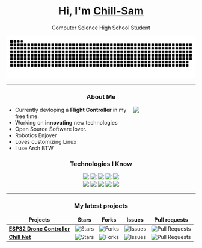 <h1 align="center">Hi, I'm <a  href="https://chill-sam.github.io/">Chill-Sam</a></h1>
<p align="center">Computer Science High School Student</p>

<img src="static/grid-snake.svg" alt="snake">

<hr>

<h3 align="center">About Me</h3>

<img align="right" width="33%" src="https://github-readme-stats.vercel.app/api/top-langs/?username=Chill-Sam&langs_count=6&theme=dracula&layout=compact&border_color=44475A&bg_color=00000000&">

<ul>
	<li>Currently devloping a <b>Flight Controller</b> in my free time.</li>
	<li>Working on <b>innovating</b> new technologies</li>
	<li>Open Source Software lover.</li>
	<li>Robotics Enjoyer</li>
	<li>Loves customizing Linux</li>
	<li>I use Arch BTW</li>
</ul>

<h3 align="center">Technologies I Know</h3>

<div align="center" width="70%">
	<img src="https://img.shields.io/badge/neovim-%23.svg?&style=for-the-badge&logo=neovim&logoColor=F8F8F2&color=BD93F9">
	<img src="https://img.shields.io/badge/git-%23.svg?&style=for-the-badge&logo=git&logoColor=F8F8F2&color=BD93F9">
	<img src="https://img.shields.io/badge/linux-%23.svg?&style=for-the-badge&logo=linux&logoColor=F8F8F2&color=BD93F9">
	<img src="https://img.shields.io/badge/javascript-%23.svg?&style=for-the-badge&logo=javascript&logoColor=F8F8F2&color=BD93F9">
	<img src="https://img.shields.io/badge/c++-%23.svg?&style=for-the-badge&logo=cplusplus&logoColor=F8F8F2&color=BD93F9">
</div>

<div align="center" width="70%">
	<img src="https://img.shields.io/badge/c-%23.svg?&style=for-the-badge&logo=c&logoColor=F8F8F2&color=44475A">
	<img src="https://img.shields.io/badge/rust-%23.svg?&style=for-the-badge&logo=rust&logoColor=F8F8F2&color=44475A">
	<img src="https://img.shields.io/badge/python-%23.svg?&style=for-the-badge&logo=python&logoColor=F8F8F2&color=44475A">
	<img src="https://img.shields.io/badge/html-%23.svg?&style=for-the-badge&logo=html5&logoColor=F8F8F2&color=44475A">
	<img src="https://img.shields.io/badge/css-%23.svg?&style=for-the-badge&logo=css&logoColor=F8F8F2&color=44475A">
</div>


<hr>

<h3 align="center">My latest projects</h3>

<div align="center">
	<table>
		<thead align="center">
			<tr border: none;>
			<td><b>Projects</b></td>
			<td><b>Stars</b></td>
			<td><b>Forks</b></td>
			<td><b>Issues</b></td>
			<td><b>Pull requests</b></td>
			</tr>
		</thead>
		<tbody>
			<tr>
			<td><a href="https://github.com/Chill-Sam/ESP32DroneController"><b>ESP32 Drone Controller</b></a></td>
			<td><img alt="Stars" src="https://img.shields.io/github/stars/Chill-Sam/ESP32DroneController?style=for-the-badge&labelColor=44475A&color=BD93F9"/></td>
			<td><img alt="Forks" src="https://img.shields.io/github/forks/Chill-Sam/ESP32DroneController?style=for-the-badge&labelColor=44475A&color=BD93F9"/></td>
			<td><img alt="Issues" src="https://img.shields.io/github/issues/Chill-Sam/ESP32DroneController?style=for-the-badge&labelColor=44475A&color=BD93F9"/></td>
			<td><img alt="Pull Requests" src="https://img.shields.io/github/issues-pr/Chill-Sam/ESP32DroneController?style=for-the-badge&labelColor=44475A&color=BD93F9"/></td>
			</tr>
			<tr>
			<td><a href="https://github.com/Chill-Sam/ChillNet"><b>Chill Net</b></a></td>
			<td><img alt="Stars" src="https://img.shields.io/github/stars/Chill-Sam/ChillNet?style=for-the-badge&labelColor=44475A&color=BD93F9"/></td>
			<td><img alt="Forks" src="https://img.shields.io/github/forks/Chill-Sam/ChillNet?style=for-the-badge&labelColor=44475A&color=BD93F9"/></td>
			<td><img alt="Issues" src="https://img.shields.io/github/issues/Chill-Sam/ChillNet?style=for-the-badge&labelColor=44475A&color=BD93F9"/></td>
			<td><img alt="Pull Requests" src="https://img.shields.io/github/issues-pr/Chill-Sam/ChillNet?style=for-the-badge&labelColor=44475A&color=BD93F9"/></td>
		</tbody>
	</table>
</div>

<!--
<hr>

<h3 align="center">Contact Me</h3>
<div align="center">
	<a href="https://chill-sam.github.io/"><img src ="https://img.shields.io/badge/website-%23.svg?&style=for-the-badge&logo=googleearth&logoColor=F8F8F2&color=44475A"></a>
</div>
-->
